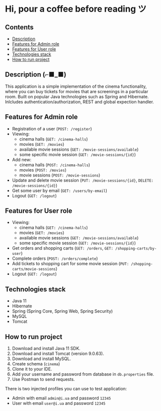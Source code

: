 # Hi, pour a coffee before reading ツ

## Contents
+ [Description](#description)
+ [Features for Admin role](#features-for-admin-role)
+ [Features for User role](#features-for-user-role)
+ [Technologies stack](#technologies)
+ [How to run project](#how-to-run-project)

<a name="description"></a>
## Description (⌐■_■)
This application is a simple implementation of the cinema functionality, where you can buy tickets for movies that are screenings in a particular room. Built on popular Java technologies such as Spring and Hibernate. Inlcludes authentication/authorization, REST and global expection handler.

<a name="features-for-admin-role"></a>
## **Features for Admin role**
- Registration of a user (`POST: /register`)
- Viewing: 
     - cinema halls (`GET: /cinema-halls`)
     - movies (`GET: /movies`)
     - available movie sessions (`GET: /movie-sessions/available`)
     - some specific movie session (`GET: /movie-sessions/{id}`)
- Add new: 
     - cinema halls (`POST: /cinema-halls`)
     - movies (`POST: /movies`)
     - movie sessions (`POST: /movie-sessions`)
- Update and delete movie session (`PUT: /movie-sessions/{id}`, `DELETE: /movie-sessions/{id}`)
- Get some user by email (`GET: /users/by-email`)
- Logout (`GET: /logout`)

<a name="features-for-user-role"></a>
## Features for User role
- Viewing:
  - cinema halls (`GET: /cinema-halls`)
  - movies (`GET: /movies`)
  - available movie sessions (`GET: /movie-sessions/available`)
  - some specific movie session (`GET: /movie-sessions/{id}`)
- Get orders and shopping carts (`GET: /orders`, `GET: /shopping-carts/by-user`)
- Complete orders (`POST: /orders/complete`) 
- Add tickets  to shopping cart for some movie session (`PUT: /shopping-carts/movie-sessions`)
- Logout (`GET: /logout`)

<a name="technologies"></a>
## **Technologies stack**
- Java 11
- Hibernate
- Spring (Spring Core, Spring Web, Spring Security)
- MySQL
- Tomcat

## How to run project
1. Download and install Java 11 SDK.
2. Download and install Tomcat (version 9.0.63).
3. Download and install MySQL.
4. Create schema (`cinema`)
5. Clone it to your IDE.
6. Add your username and password from database in `db.properties` file.
7. Use Postman to send requests.

There is two injected profiles you can use to test application:
+ Admin with email `admin@i.ua` and password `12345`
+ User with email `user@i.ua` and password `12345`
